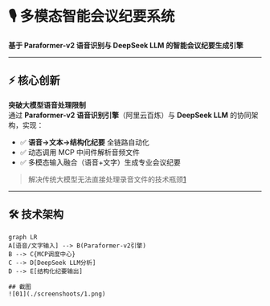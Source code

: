 # 🎙️ 多模态智能会议纪要系统  
**基于 Paraformer-v2 语音识别与 DeepSeek LLM 的智能会议纪要生成引擎**  

---

## ⚡️ 核心创新  
**突破大模型语音处理限制**  
通过 **Paraformer-v2 语音识别引擎**（阿里云百炼）与 **DeepSeek LLM** 的协同架构，实现：
- ✅ **语音→文本→结构化纪要** 全链路自动化  
- ✅ 动态调用 MCP 中间件解析音频文件  
- ✅ 多模态输入融合（语音+文字）生成专业会议纪要  
> 解决传统大模型无法直接处理录音文件的技术瓶颈[1](@ref)

---

## 🛠️ 技术架构  
```mermaid
graph LR
A[语音/文字输入] --> B(Paraformer-v2引擎)
B --> C{MCP调度中心}
C --> D[DeepSeek LLM分析]
D --> E[结构化纪要输出]

## 截图
![01](./screenshoots/1.png)